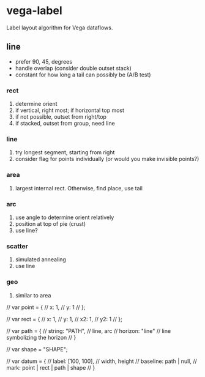 # vega-label
Label layout algorithm for Vega dataflows.

## line
- prefer 90, 45, degrees
- handle overlap (consider double outset stack)
- constant for how long a tail can possibly be (A/B test)

### rect
1. determine orient
2. if vertical, right most; if horizontal top most
3. if not possible, outset from right/top
4. if stacked, outset from group, need line

### line
1. try longest segment, starting from right
2. consider flag for points individually (or would you make invisible points?)
### area
1. largest internal rect. Otherwise, find place, use tail

### arc
1. use angle to determine orient relatively
2. position at top of pie (crust)
3. use line?

### scatter
1. simulated annealing
2. use line

### geo
1. similar to area


//  var point = {
//     x: 1,
//     y: 1
//   };

//   var rect = {
//     x: 1,
//     y: 1,
//     x2: 1,
//     y2: 1
//   };

//   var path = {
//     string: "PATH", // line, arc
//     horizon: "line" // line symbolizing the horizon
//   }

//   var shape = "SHAPE";

//   var datum = {
//     label: [100, 100], // width, height
//     baseline: path | null,
//     mark: point | rect | path | shape
//   }

